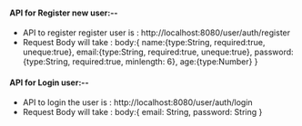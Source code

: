#### API for Register new user:--

- API to register register user is : http://localhost:8080/user/auth/register
- Request Body will take :
  body:{
  name:{type:String, required:true, uneque:true},
  email:{type:String, required:true, uneque:true},
  password:{type:String, required:true, minlength: 6},
  age:{type:Number}
  }

#### API for Login user:--

- API to login the user is : http://localhost:8080/user/auth/login
- Request Body will take :
  body:{
  email: String,
  password: String
  }